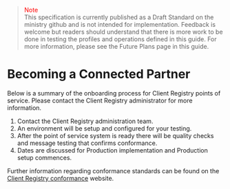 ><span style="color:red">Note</span><br>This specification is currently published as a Draft Standard on the ministry github and is not intended for implementation. Feedback is welcome but readers should understand that there is more work to be done in testing the profiles and operations defined in this guide. For more information, please see the Future Plans page in this guide.

# Becoming a Connected Partner

Below is a summary of the onboarding process for Client Registry points of service.  Please contact the Client Registry administrator for more information.

1. Contact the Client Registry administration team.
1. An environment will be setup and configured for your testing.
1. After the point of service system is ready there will be quality checks and message testing that confirms conformance.
1. Dates are discussed for Production implementation and Production setup commences.

Further information regarding conformance standards can be found on the [Client Registry conformance](https://www2.gov.bc.ca/gov/content/health/practitioner-professional-resources/software/conformance-standards "BC Government Health Information Exchange") website.

